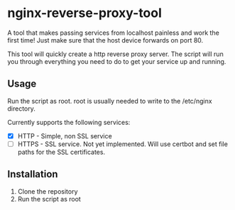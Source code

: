 # nginx-reverse-proxy-tool
A tool that makes passing services from localhost painless and work the first time! Just make sure that the host device forwards on port 80.

This tool will quickly create a http reverse proxy server. The script will run you through everything you need to do to get your service up and running.

## Usage
Run the script as root. root is usually needed to write to the /etc/nginx directory.

Currently supports the following services:
- [x] HTTP - Simple, non SSL service
- [ ] HTTPS - SSL service. Not yet implemented. Will use certbot and set file paths for the SSL certificates.

## Installation
1. Clone the repository
2. Run the script as root

